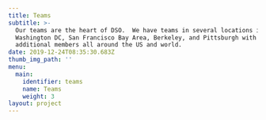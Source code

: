 ```yaml
---
title: Teams
subtitle: >-
  Our teams are the heart of DSO.  We have teams in several locations including
  Washington DC, San Francisco Bay Area, Berkeley, and Pittsburgh with
  additional members all around the US and world. 
date: 2019-12-24T08:35:30.683Z
thumb_img_path: ''
menu:
  main:
    identifier: teams
    name: Teams
    weight: 3
layout: project
---
```


